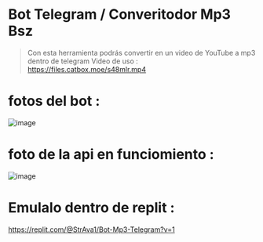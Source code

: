 # Bot Telegram / Converitodor Mp3 Bsz
> Con esta herramienta podrás convertir en un video de YouTube a mp3 dentro de telegram
> Video de uso : https://files.catbox.moe/s48mlr.mp4
# fotos del bot :
![image](https://github.com/user-attachments/assets/4976adb1-0219-418a-8071-c763d4521123)

# foto de la api en funciomiento :
![image](https://github.com/user-attachments/assets/a77abfb2-b042-46d6-bf3c-2635b658acac)

# Emulalo dentro de replit :
https://replit.com/@StrAva1/Bot-Mp3-Telegram?v=1
